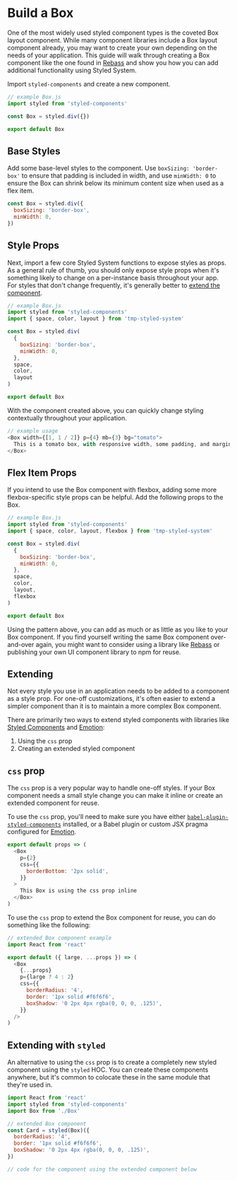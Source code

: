 # Build a Box

One of the most widely used styled component types is the coveted Box layout component.
While many component libraries include a Box layout component already, you may want to create your own depending on the needs of your application.
This guide will walk through creating a Box component like the one found in [Rebass](https://rebassjs.org/Box) and show you how you can add additional functionality using Styled System.

Import `styled-components` and create a new component.

```js
// example Box.js
import styled from 'styled-components'

const Box = styled.div({})

export default Box
```

## Base Styles

Add some base-level styles to the component.
Use `boxSizing: 'border-box'` to ensure that padding is included in width,
and use `minWidth: 0` to ensure the Box can shrink below its minimum content size when used as a flex item.

```js
const Box = styled.div({
  boxSizing: 'border-box',
  minWidth: 0,
})
```

## Style Props

Next, import a few core Styled System functions to expose styles as props.
As a general rule of thumb, you should only expose style props when it's something likely to change on a per-instance basis throughout your app.
For styles that don't change frequently, it's generally better to [extend the component](#extending).

```js
// example Box.js
import styled from 'styled-components'
import { space, color, layout } from 'tmp-styled-system'

const Box = styled.div(
  {
    boxSizing: 'border-box',
    minWidth: 0,
  },
  space,
  color,
  layout
)

export default Box
```

With the component created above, you can quickly change styling contextually throughout your application.

```js
// example usage
<Box width={[1, 1 / 2]} p={4} mb={3} bg="tomato">
  This is a tomato box, with responsive width, some padding, and margin bottom
</Box>
```

## Flex Item Props

If you intend to use the Box component with flexbox, adding some more flexbox-specific style props can be helpful.
Add the following props to the Box.

```js
// example Box.js
import styled from 'styled-components'
import { space, color, layout, flexbox } from 'tmp-styled-system'

const Box = styled.div(
  {
    boxSizing: 'border-box',
    minWidth: 0,
  },
  space,
  color,
  layout,
  flexbox
)

export default Box
```

Using the pattern above, you can add as much or as little as you like to your Box component.
If you find yourself writing the same Box component over-and-over again, you might want to consider using a library like [Rebass][] or publishing your own UI component library to npm for reuse.

## Extending

Not every style you use in an application needs to be added to a component as a style prop.
For one-off customizations, it's often easier to extend a simpler component than it is to maintain a more complex Box component.

There are primarily two ways to extend styled components with libraries like [Styled Components][] and [Emotion][]:

1. Using the `css` prop
2. Creating an extended styled component

## `css` prop

The `css` prop is a very popular way to handle one-off styles.
If your Box component needs a small style change you can make it inline or create an extended component for reuse.

To use the `css` prop, you'll need to make sure you have either
[`babel-plugin-styled-components`](https://www.styled-components.com/docs/api#css-prop) installed,
or a Babel plugin or custom JSX pragma configured for [Emotion](https://emotion.sh/docs/css-prop).

```js
export default props => (
  <Box
    p={2}
    css={{
      borderBottom: '2px solid',
    }}
  >
    This Box is using the css prop inline
  </Box>
)
```

To use the `css` prop to extend the Box component for reuse, you can do something like the following:

```js
// extended Box component example
import React from 'react'

export default ({ large, ...props }) => (
  <Box
    {...props}
    p={large ? 4 : 2}
    css={{
      borderRadius: '4',
      border: '1px solid #f6f6f6',
      boxShadow: '0 2px 4px rgba(0, 0, 0, .125)',
    }}
  />
)
```

## Extending with `styled`

An alternative to using the `css` prop is to create a completely new styled component using the `styled` HOC.
You can create these components anywhere,
but it's common to colocate these in the same module that they're used in.

```js
import React from 'react'
import styled from 'styled-components'
import Box from './Box'

// extended Box component
const Card = styled(Box)({
  borderRadius: '4',
  border: '1px solid #f6f6f6',
  boxShadow: '0 2px 4px rgba(0, 0, 0, .125)',
})

// code for the component using the extended component below
```

[rebass]: https://rebassjs.org
[styled components]: https://styled-components.com
[emotion]: https://emotion.sh
